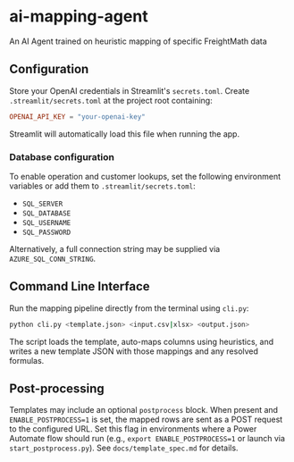 # ai-mapping-agent
An AI Agent trained on heuristic mapping of specific FreightMath data

## Configuration

Store your OpenAI credentials in Streamlit's `secrets.toml`.
Create `.streamlit/secrets.toml` at the project root containing:

```toml
OPENAI_API_KEY = "your-openai-key"
```

Streamlit will automatically load this file when running the app.

### Database configuration

To enable operation and customer lookups, set the following environment variables
or add them to `.streamlit/secrets.toml`:

- `SQL_SERVER`
- `SQL_DATABASE`
- `SQL_USERNAME`
- `SQL_PASSWORD`

Alternatively, a full connection string may be supplied via
`AZURE_SQL_CONN_STRING`.

## Command Line Interface

Run the mapping pipeline directly from the terminal using `cli.py`:

```bash
python cli.py <template.json> <input.csv|xlsx> <output.json>
```

The script loads the template, auto-maps columns using heuristics, and writes a
new template JSON with those mappings and any resolved formulas.

## Post-processing

Templates may include an optional `postprocess` block. When present and
`ENABLE_POSTPROCESS=1` is set, the mapped rows are sent as a POST request to the
configured URL. Set this flag in environments where a Power Automate flow
should run (e.g., `export ENABLE_POSTPROCESS=1` or launch via
`start_postprocess.py`). See `docs/template_spec.md` for details.
